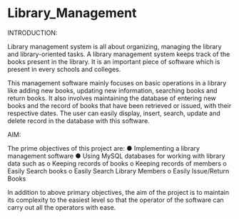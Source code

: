 # Library_Management

INTRODUCTION:

Library management system is all about organizing, managing the library and library-oriented tasks. A library management system keeps track of the books present in the library. It is an important piece of software which is present in every schools and colleges.

This management software mainly focuses on basic operations in a library like adding new books, updating new information, searching books and return books.  It also involves maintaining the database of entering new books and the record of books that have been retrieved or issued, with their respective dates. The user can easily display, insert, search, update and delete record in the database with this software.

AIM:

The prime objectives of this project are:
●	Implementing a library management software
●	Using MySQL databases for working with library data such as
        o	Keeping records of books
        o	Keeping records of members
        o	Easily Search books
        o	Easily Search Library Members
        o	Easily Issue/Return Books

In addition to above primary objectives, the aim of the project is to maintain its complexity to the easiest level so that the operator of the software can carry out all the operators with ease.
